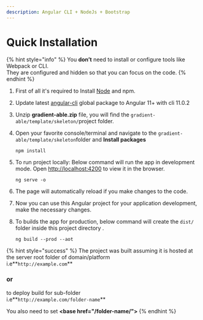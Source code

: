 ```yaml
---
description: Angular CLI + NodeJs + Bootstrap
---
```


# Quick Installation

{% hint style="info" %}
You **don’t** need to install or configure tools like Webpack or CLI.  
They are configured and hidden so that you can focus on the code.
{% endhint %}

1. First of all it's required to Install [Node](https://nodejs.org/en/) and npm.
2. Update latest [angular-cli](https://cli.angular.io/) global package to Angular 11+ with cli 11.0.2
3. Unzip **gradient-able.zip** file, you will find the `gradient-able/template/skeleton/`project folder. 
4. Open your favorite console/terminal and navigate to the `gradient-able/template/skeleton`folder and **Install packages**

   ```text
   npm install
   ```

5. To run project locally: Below command will run the app in development mode. Open [http://localhost:4200](http://localhost:4200) to view it in the browser.

   ```text
   ng serve -o
   ```

6. The page will automatically reload if you make changes to the code.
7. Now you can use this Angular project for your application development, make the necessary changes.
8. To builds the app for production, below command will create the `dist/` folder inside this project directory .

   ```text
   ng build --prod --aot
   ```

{% hint style="success" %}
The project was built assuming it is hosted at the server root folder of domain/platform   
i.e**`http://example.com`**

### or

to deploy build for sub-folder   
i.e**`http://example.com/folder-name`**  

You also need to set **&lt;base href="/folder-name/"&gt;**
{% endhint %}


